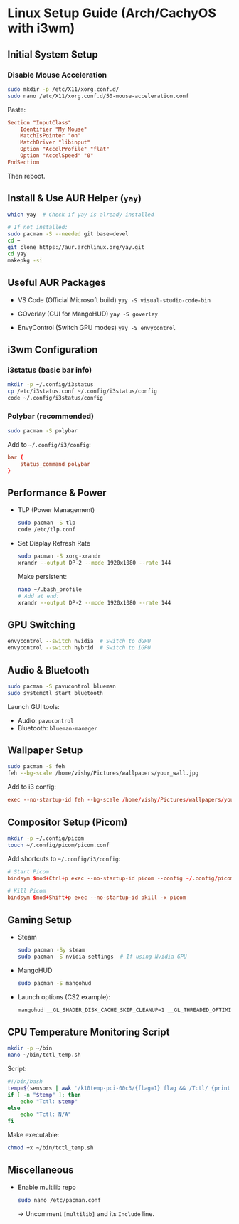 # Linux Setup Guide (Arch/CachyOS with i3wm)

## Initial System Setup

### Disable Mouse Acceleration
```bash
sudo mkdir -p /etc/X11/xorg.conf.d/
sudo nano /etc/X11/xorg.conf.d/50-mouse-acceleration.conf
```
Paste:
```conf
Section "InputClass"
    Identifier "My Mouse"
    MatchIsPointer "on"
    MatchDriver "libinput"
    Option "AccelProfile" "flat"
    Option "AccelSpeed" "0"
EndSection
```
Then reboot.

## Install & Use AUR Helper (`yay`)
```bash
which yay  # Check if yay is already installed

# If not installed:
sudo pacman -S --needed git base-devel
cd ~
git clone https://aur.archlinux.org/yay.git
cd yay
makepkg -si
```

## Useful AUR Packages

- VS Code (Official Microsoft build)
  `yay -S visual-studio-code-bin`

- GOverlay (GUI for MangoHUD)
  `yay -S goverlay`

- EnvyControl (Switch GPU modes)
  `yay -S envycontrol`

## i3wm Configuration

### i3status (basic bar info)
```bash
mkdir -p ~/.config/i3status
cp /etc/i3status.conf ~/.config/i3status/config
code ~/.config/i3status/config
```

### Polybar (recommended)
```bash
sudo pacman -S polybar
```
Add to `~/.config/i3/config`:
```conf
bar {
    status_command polybar
}
```

## Performance & Power

- TLP (Power Management)
  ```bash
  sudo pacman -S tlp
  code /etc/tlp.conf
  ```

- Set Display Refresh Rate
  ```bash
  sudo pacman -S xorg-xrandr
  xrandr --output DP-2 --mode 1920x1080 --rate 144
  ```

  Make persistent:
  ```bash
  nano ~/.bash_profile
  # Add at end:
  xrandr --output DP-2 --mode 1920x1080 --rate 144
  ```

## GPU Switching
```bash
envycontrol --switch nvidia  # Switch to dGPU
envycontrol --switch hybrid  # Switch to iGPU
```

## Audio & Bluetooth

```bash
sudo pacman -S pavucontrol blueman
sudo systemctl start bluetooth
```

Launch GUI tools:
- Audio: `pavucontrol`
- Bluetooth: `blueman-manager`

## Wallpaper Setup
```bash
sudo pacman -S feh
feh --bg-scale /home/vishy/Pictures/wallpapers/your_wall.jpg
```

Add to i3 config:
```conf
exec --no-startup-id feh --bg-scale /home/vishy/Pictures/wallpapers/your_wall.jpg
```

## Compositor Setup (Picom)

```bash
mkdir -p ~/.config/picom
touch ~/.config/picom/picom.conf
```

Add shortcuts to `~/.config/i3/config`:
```conf
# Start Picom
bindsym $mod+Ctrl+p exec --no-startup-id picom --config ~/.config/picom/picom.conf -b

# Kill Picom
bindsym $mod+Shift+p exec --no-startup-id pkill -x picom
```

## Gaming Setup

- Steam
  ```bash
  sudo pacman -Sy steam
  sudo pacman -S nvidia-settings  # If using Nvidia GPU
  ```

- MangoHUD
  ```bash
  sudo pacman -S mangohud
  ```

- Launch options (CS2 example):
  ```bash
  mangohud __GL_SHADER_DISK_CACHE_SKIP_CLEANUP=1 __GL_THREADED_OPTIMIZATIONS=1 LD_PRELOAD="" %command%
  ```

## CPU Temperature Monitoring Script

```bash
mkdir -p ~/bin
nano ~/bin/tctl_temp.sh
```

Script:
```bash
#!/bin/bash
temp=$(sensors | awk '/k10temp-pci-00c3/{flag=1} flag && /Tctl/ {print $2; exit}')
if [ -n "$temp" ]; then
    echo "Tctl: $temp"
else
    echo "Tctl: N/A"
fi
```

Make executable:
```bash
chmod +x ~/bin/tctl_temp.sh
```

## Miscellaneous

- Enable multilib repo
  ```bash
  sudo nano /etc/pacman.conf
  ```
  → Uncomment `[multilib]` and its `Include` line.
